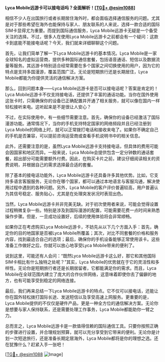 **Lyca Mobile远游卡可以接电话吗？全面解析！[[TG💪+ @esim1088](https://t.me/s/esim1088)]**

相信不少人在出国旅行或者长期居住海外时，都会面临选择通信服务的问题。尤其是对于那些希望在海外也能保持与家人、朋友联系的人来说，选择一款合适的国际SIM卡显得尤为重要。而提到国际通信服务，Lyca Mobile远游卡无疑是一个备受关注的选择。不过，很多人在使用Lyca Mobile远游卡之前都会有一个疑问：这款卡到底能不能接电话呢？今天，我们就来详细聊聊这个问题。

首先，让我们简单了解一下Lyca Mobile远游卡的基本情况。Lyca Mobile是一家全球知名的虚拟运营商，提供多种国际通信套餐，包括语音通话、短信以及数据流量等服务。其远游卡特别适合经常需要在多个国家之间切换使用的用户，因为它的特点是支持多国漫游，覆盖范围广泛。无论是短期旅行还是长期居住，Lyca Mobile都能为你提供灵活的通信解决方案。

那么，回到问题本身——Lyca Mobile远游卡是否可以接电话呢？答案是肯定的！Lyca Mobile远游卡不仅支持接电话，还提供了丰富的通话功能。当你在国外使用这张卡时，只需确保你的设备已正确配置并开通了相关服务，就可以像在国内一样轻松接听来电。这听起来是不是很让人安心？

不过，在实际使用中，有一些细节需要注意。首先，确保你的设备已经激活了国际漫游功能。通常情况下，当你的手机支持特定国家的网络频段并且已经注册到Lyca Mobile的网络上时，就可以正常拨打电话和接收来电了。如果你不确定自己的手机是否兼容，可以提前咨询运营商或查看手机说明书中的相关信息。

此外，还需要注意的是，虽然Lyca Mobile远游卡支持接电话，但具体的费用可能会因国家和地区而异。一般来说，Lyca Mobile会提供包含一定分钟数的通话套餐，超出部分可能需要额外付费。因此，在购买卡片之前，建议仔细阅读相关的资费说明，并根据自己的需求选择最合适的套餐。

除了基本的接电话功能外，Lyca Mobile远游卡还具备许多其他优势。比如，它支持多语言客服服务，无论你在哪个国家，都可以通过本地语言与客服沟通，解决使用过程中遇到的各种问题。另外，Lyca Mobile的客户评价普遍较高，用户普遍认为其信号稳定、服务贴心，尤其是在处理突发状况时表现出色。

当然，Lyca Mobile远游卡并非完美无缺。对于初次使用者来说，可能会觉得设置过程稍微复杂一些。特别是涉及到国际漫游的配置，可能需要花费一点时间来熟悉操作步骤。但是，一旦成功设置好，后续的使用体验将会非常顺畅。

如果你正在考虑购买Lyca Mobile远游卡，不妨先从以下几个方面入手：首先，确定你的目的地国家是否被Lyca Mobile所覆盖；其次，对比不同套餐的价格和服务内容，找到最适合自己的选项；最后，确保你的手机设备能够正常使用该卡。这些准备工作做好之后，你就可以放心地享受Lyca Mobile带来的便利了。

说到这里，可能还有人会问：“既然Lyca Mobile远游卡这么好，那它和其他国际SIM卡相比有什么独特之处呢？”其实，Lyca Mobile的优势就在于它的灵活性和多样性。无论你是短期旅行者还是长期居留者，它都能满足你的需求。而且，Lyca Mobile在全球范围内建立了庞大的合作伙伴网络，这意味着即使你去了偏僻的地方，也有可能享受到稳定的网络连接。

最后，我们再来总结一下Lyca Mobile远游卡的特点。它不仅可以接电话，还能让你在国外轻松拨打国际长途、发送短信以及享受高速上网服务。更重要的是，Lyca Mobile提供的不仅仅是硬件产品，更是一种全方位的通信解决方案。无论你是想要与家人保持联系，还是需要处理工作事务，Lyca Mobile都能助你一臂之力。

总而言之，Lyca Mobile远游卡是一款值得信赖的国际通信工具。只要你按照正确的步骤进行设置，并合理规划预算，就可以充分享受到它带来的便利。无论你是计划一次短途旅行，还是准备长期定居海外，Lyca Mobile都将是你的理想之选。还在犹豫什么？赶紧入手一张吧！

[[TG💪+ @esim1088](https://t.me/s/esim1088) ![Image](https://i.postimg.cc/4NQfJmqS/Snipaste-2025-05-13-00-14-12.png)]